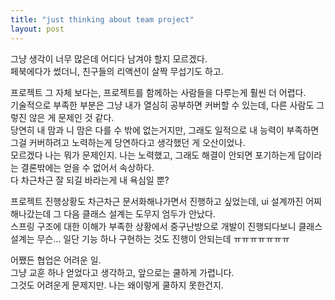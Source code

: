 ```yaml
---
title: "just thinking about team project"
layout: post
---
```


그냥 생각이 너무 많은데 어디다 남겨야 할지 모르겠다.  
페북에다가 썼더니, 친구들의 리액션이 살짝 무섭기도 하고.  

프로젝트 그 자체 보다는, 프로젝트를 함께하는 사람들을 다루는게 훨씬 더 어렵다.  
기술적으로 부족한 부분은 그냥 내가 열심히 공부하면 커버할 수 있는데, 다른 사람도 그렇진 않은 게 문제인 것 같다.  
당연히 내 맘과 니 맘은 다를 수 밖에 없는거지만, 그래도 일적으로 내 능력이 부족하면 그걸 커버하려고 노력하는게 당연하다고 생각했던 게 오산이었나.  
모르겠다 나는 뭐가 문제인지. 나는 노력했고, 그래도 해결이 안되면 포기하는게 답이라는 결론밖에는 얻을 수 없어서 속상하다.  
다 차근차근 잘 되길 바라는게 내 욕심일 뿐?

프로젝트 진행상황도 차근차근 문서화해나가면서 진행하고 싶었는데, ui 설계까진 어찌 해나갔는데 그 다음 클래스 설계는 도무지 엄두가 안났다.  
스프링 구조에 대한 이해가 부족한 상황에서 중구난방으로 개발이 진행되다보니 클래스 설계는 무슨... 일단 기능 하나 구현하는 것도 진행이 안되는데 ㅠㅠㅠㅠㅠㅠㅠ  

어쨌든 협업은 어려운 일.  
그냥 교훈 하나 얻었다고 생각하고, 앞으로는 쿨하게 가렵니다.  
그것도 어려운게 문제지만. 나는 왜이렇게 쿨하지 못한건지.  
